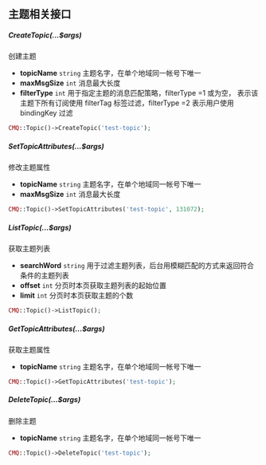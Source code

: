 ## 主题相关接口

##### CreateTopic(...$args)

创建主题

- **topicName** `string` 主题名字，在单个地域同一帐号下唯一
- **maxMsgSize** `int` 消息最大长度
- **filterType** `int` 用于指定主题的消息匹配策略，filterType =1 或为空， 表示该主题下所有订阅使用 filterTag 标签过滤，filterType =2 表示用户使用 bindingKey 过滤

```php
CMQ::Topic()->CreateTopic('test-topic');
```

##### SetTopicAttributes(...$args)

修改主题属性

- **topicName** `string` 主题名字，在单个地域同一帐号下唯一
- **maxMsgSize** `int` 消息最大长度

```php
CMQ::Topic()->SetTopicAttributes('test-topic', 131072);
```

##### ListTopic(...$args)

获取主题列表

- **searchWord** `string` 用于过滤主题列表，后台用模糊匹配的方式来返回符合条件的主题列表
- **offset** `int` 分页时本页获取主题列表的起始位置
- **limit** `int` 分页时本页获取主题的个数

```php
CMQ::Topic()->ListTopic();
```

##### GetTopicAttributes(...$args)

获取主题属性

- **topicName** `string` 主题名字，在单个地域同一帐号下唯一

```php
CMQ::Topic()->GetTopicAttributes('test-topic');
```

##### DeleteTopic(...$args)

删除主题

- **topicName** `string` 主题名字，在单个地域同一帐号下唯一

```php
CMQ::Topic()->DeleteTopic('test-topic');
```

